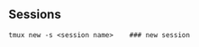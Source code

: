 
## Sessions                                                                                                                                                                             

    tmux new -s <session name>    ### new session
    